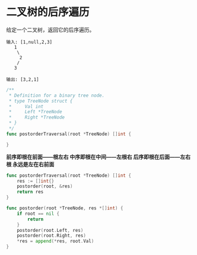 # 二叉树的后序遍历

给定一个二叉树，返回它的后序遍历。

```
输入: [1,null,2,3]  
   1
    \
     2
    /
   3 

输出: [3,2,1]
```

```go
/**
 * Definition for a binary tree node.
 * type TreeNode struct {
 *     Val int
 *     Left *TreeNode
 *     Right *TreeNode
 * }
 */
func postorderTraversal(root *TreeNode) []int {

}
```

**前序即根在前面——根左右
中序即根在中间——左根右
后序即根在后面——左右根
永远是左在右前面**

```go
func postorderTraversal(root *TreeNode) []int {
    res := []int{}
    postorder(root, &res)
    return res
}

func postorder(root *TreeNode, res *[]int) {
    if root == nil {
        return
    }
    postorder(root.Left, res)
    postorder(root.Right, res)
    *res = append(*res, root.Val)
}
```

























